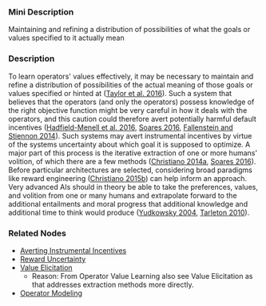 ### Mini Description

Maintaining and refining a distribution of possibilities of what the goals or values specified to it actually mean

### Description

To learn operators' values effectively, it may be necessary to maintain and refine a distribution of possibilities of the actual meaning of those goals or values specified or hinted at ([Taylor et al. 2016](https://intelligence.org/files/AlignmentMachineLearning.pdf)). Such a system that believes that the operators (and only the operators) possess knowledge of the right objective function might be very careful in how it deals with the operators, and this caution could therefore avert potentially harmful default incentives ([Hadfield-Menell et al. 2016](https://people.eecs.berkeley.edu/~dhm/papers/CIRL_NIPS_16.pdf), [Soares 2016](https://intelligence.org/files/ValueLearningProblem.pdf), [Fallenstein and Stiennon 2014](https://intelligence.org/files/LoudnessPriors.pdf)). Such systems may avert instrumental incentives by virtue of the systems uncertainty about which goal it is supposed to optimize. A major part of this process is the iterative extraction of one or more humans' volition, of which there are a few methods ([Christiano 2014a](https://ordinaryideas.wordpress.com/2014/08/27/specifying-enlightened-judgment-precisely-reprise/), [Soares 2016](https://intelligence.org/files/ValueLearningProblem.pdf)). Before particular architectures are selected, considering broad paradigms like reward engineering ([Christiano 2015b](https://medium.com/ai-control/reward-engineering-f8b5de40d075)) can help inform an approach. Very advanced AIs should in theory be able to take the preferences, values, and volition from one or many humans and extrapolate forward to the additional entailments and moral progress that additional knowledge and additional time to think would produce ([Yudkowsky 2004](https://intelligence.org/files/CEV.pdf), [Tarleton 2010](https://intelligence.org/files/CEV-MachineEthics.pdf)).

### Related Nodes

- [Averting Instrumental Incentives](/Value_Alignment/Validation/Averting_Instrumental_Incentives/Averting_Instrumental_Incentives.md)
- [Reward Uncertainty](/Value_Alignment/Validation/Averting_Instrumental_Incentives/Domesticity/Impact_Measures/Avoiding_Negative_Side_Effects/Reward_Uncertainty/Reward_Uncertainty.md)
- [Value Elicitation](/Value_Alignment/Validation/Technical_Value_Alignment/Ethics_Mechanisms/Value_Learning/Value_Elicitation/Value_Elicitation.md)
	- Reason: From Operator Value Learning also see Value Elicitation as that addresses extraction methods more directly.
- [Operator Modeling](/Value_Alignment/Validation/Technical_Value_Alignment/Robust_Human_Imitation/Operator_Modeling/Operator_Modeling.md)
